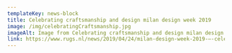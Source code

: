 ```yaml
---
templateKey: news-block
title: Celebrating craftsmanship and design milan design week 2019
image: /img/celebratingCraftsmanship.jpg
imageAlt: Image from Celebrating craftsmanship and design milan design week 2019
link: https://www.rugs.nl/news/2019/04/24/milan-design-week-2019-–-celebrating-craftsmanship-and-design.html
---
```



